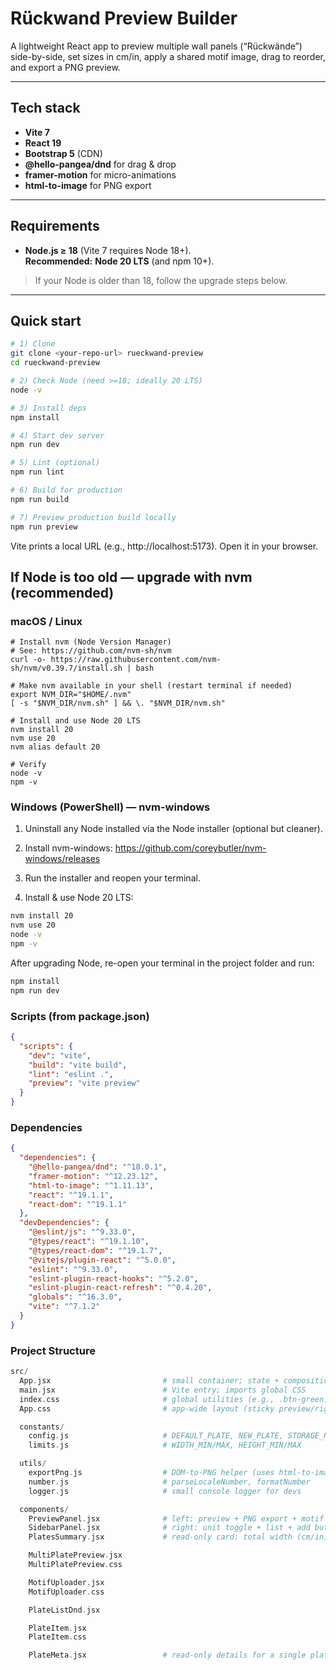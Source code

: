 # Rückwand Preview Builder

A lightweight React app to preview multiple wall panels (“Rückwände”) side-by-side, set sizes in cm/in, apply a shared motif image, drag to reorder, and export a PNG preview.

---

## Tech stack

- **Vite 7**
- **React 19**
- **Bootstrap 5** (CDN)
- **@hello-pangea/dnd** for drag & drop
- **framer-motion** for micro-animations
- **html-to-image** for PNG export

---

## Requirements

- **Node.js ≥ 18** (Vite 7 requires Node 18+).  
  **Recommended:** **Node 20 LTS** (and npm 10+).

> If your Node is older than 18, follow the upgrade steps below.

---

## Quick start

```bash
# 1) Clone
git clone <your-repo-url> rueckwand-preview
cd rueckwand-preview

# 2) Check Node (need >=18; ideally 20 LTS)
node -v

# 3) Install deps
npm install

# 4) Start dev server
npm run dev

# 5) Lint (optional)
npm run lint

# 6) Build for production
npm run build

# 7) Preview production build locally
npm run preview
```
Vite prints a local URL (e.g., http://localhost:5173). Open it in your browser.

## If Node is too old — upgrade with nvm (recommended)
### macOS / Linux
```
# Install nvm (Node Version Manager)
# See: https://github.com/nvm-sh/nvm
curl -o- https://raw.githubusercontent.com/nvm-sh/nvm/v0.39.7/install.sh | bash

# Make nvm available in your shell (restart terminal if needed)
export NVM_DIR="$HOME/.nvm"
[ -s "$NVM_DIR/nvm.sh" ] && \. "$NVM_DIR/nvm.sh"

# Install and use Node 20 LTS
nvm install 20
nvm use 20
nvm alias default 20

# Verify
node -v
npm -v

```
### Windows (PowerShell) — nvm-windows
1. Uninstall any Node installed via the Node installer (optional but cleaner).

2. Install nvm-windows: https://github.com/coreybutler/nvm-windows/releases

3. Run the installer and reopen your terminal.

4. Install & use Node 20 LTS:
```bash
nvm install 20
nvm use 20
node -v
npm -v
```
After upgrading Node, re-open your terminal in the project folder and run:
```bash
npm install
npm run dev
```
### Scripts (from package.json)
```json
{
  "scripts": {
    "dev": "vite",
    "build": "vite build",
    "lint": "eslint .",
    "preview": "vite preview"
  }
}
```
### Dependencies
```json
{
  "dependencies": {
    "@hello-pangea/dnd": "^18.0.1",
    "framer-motion": "^12.23.12",
    "html-to-image": "^1.11.13",
    "react": "^19.1.1",
    "react-dom": "^19.1.1"
  },
  "devDependencies": {
    "@eslint/js": "^9.33.0",
    "@types/react": "^19.1.10",
    "@types/react-dom": "^19.1.7",
    "@vitejs/plugin-react": "^5.0.0",
    "eslint": "^9.33.0",
    "eslint-plugin-react-hooks": "^5.2.0",
    "eslint-plugin-react-refresh": "^0.4.20",
    "globals": "^16.3.0",
    "vite": "^7.1.2"
  }
}
```
### Project Structure
```php
src/
  App.jsx                         # small container; state + composition
  main.jsx                        # Vite entry; imports global CSS
  index.css                       # global utilities (e.g., .btn-green)
  App.css                         # app-wide layout (sticky preview/right panel)

  constants/
    config.js                     # DEFAULT_PLATE, NEW_PLATE, STORAGE_KEY*, etc.
    limits.js                     # WIDTH_MIN/MAX, HEIGHT_MIN/MAX

  utils/
    exportPng.js                  # DOM-to-PNG helper (uses html-to-image)
    number.js                     # parseLocaleNumber, formatNumber
    logger.js                     # small console logger for devs

  components/
    PreviewPanel.jsx              # left: preview + PNG export + motif uploader
    SidebarPanel.jsx              # right: unit toggle + list + add button
    PlatesSummary.jsx             # read-only card: total width (cm/in)

    MultiPlatePreview.jsx
    MultiPlatePreview.css

    MotifUploader.jsx
    MotifUploader.css

    PlateListDnd.jsx

    PlateItem.jsx
    PlateItem.css

    PlateMeta.jsx                 # read-only details for a single plate
```
